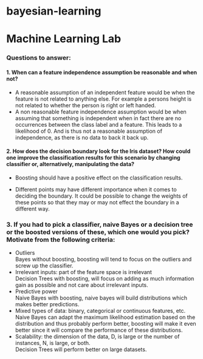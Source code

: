 # bayesian-learning
# Machine Learning Lab

### Questions to answer:
#### 1. When can a feature independence assumption be reasonable and when not?

* A reasonable assumption of an independent feature would be when the feature is not related to anything else. For example a persons height is not related to whether the person is right or left handed.
* A non reasonable feature independence assumption would be when assuming that something is independent when in fact there are no occurrences between the class label and a feature. This leads to a likelihood of 0. And is thus not a reasonable assumption of independence, as there is no data to back it back up.

#### 2. How does the decision boundary look for the Iris dataset? How could one improve the classification results for this scenario by changing classifier or, alternatively, manipulating the data?

* Boosting should have a positive effect on the classification results.

* Different points may have different importance when it comes to deciding the boundary. It could be possible to change the weights of these points so that they may or may not effect the boundary in a different way.

### 3. If you had to pick a classifier, naive Bayes or a decision tree or the boosted versions of these, which one would you pick? Motivate from the following criteria:

* Outliers  
Bayes without boosting, boosting will tend to focus on the outliers and screw up the classifier.
* Irrelevant inputs: part of the feature space is irrelevant  
Decision Trees with boosting, will focus on adding as much information gain as possible and not care about irrelevant inputs.
* Predictive power  
Naive Bayes with boosting, naive bayes will build distributions which makes better predictions.
* Mixed types of data: binary, categorical or continuous features, etc.  
Naive Bayes can adapt the maximum likelihood estimation based on the distribution and thus probably perform better, boosting will make it even better since it will compare the performance of these distributions.
* Scalability: the dimension of the data, D, is large or the number of instances, N, is large, or both.  
Decision Trees will perform better on large datasets.
